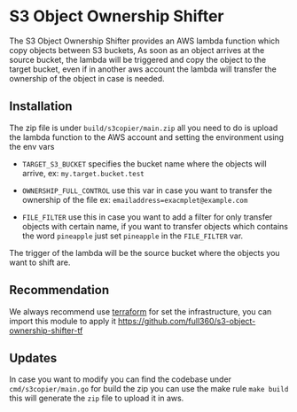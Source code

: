 # S3 Object Ownership Shifter

The S3 Object Ownership Shifter provides an AWS lambda function which copy objects between S3 buckets, As soon as an object arrives at the source bucket, the lambda will be triggered and copy the object to the target bucket, even if in another aws account the lambda will transfer the ownership of the object in case is needed.

## Installation

The zip file is under `build/s3copier/main.zip` all you need to do is upload the lambda function to the AWS account and setting the environment using the env vars

* `TARGET_S3_BUCKET` specifies the bucket name where the objects will arrive, ex: `my.target.bucket.test`

* `OWNERSHIP_FULL_CONTROL` use this var in case you want to transfer the ownership of the file ex: `emailaddress=exacmplet@example.com`

* `FILE_FILTER` use this in case you want to add a filter for only transfer objects with certain name, if you want to transfer objects which contains the word `pineapple` just set `pineapple` in the `FILE_FILTER` var.

The trigger of the lambda will be the source bucket where the objects you want to shift are.

## Recommendation

We always recommend use [terraform](http://terraform.io) for set the infrastructure, you can import this module to apply it https://github.com/full360/s3-object-ownership-shifter-tf

## Updates

In case you want to modify you can find the codebase under `cmd/s3copier/main.go` for build the zip you can use the make rule `make build` this will generate the `zip` file to upload it in aws.







